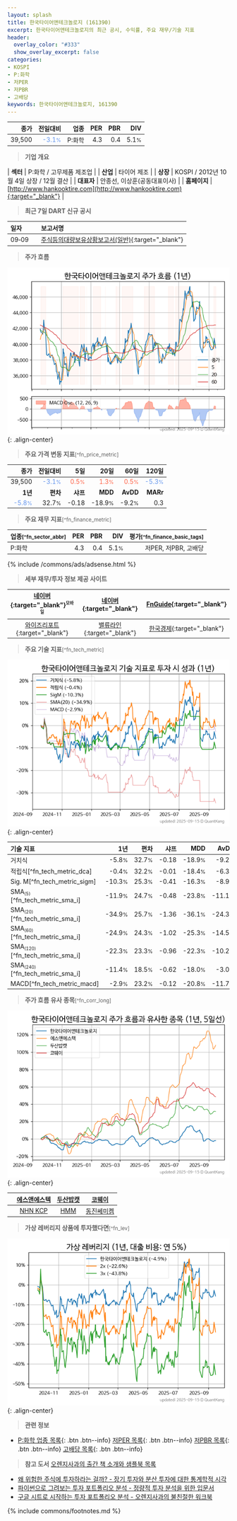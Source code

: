 ```yaml
---
layout: splash
title: 한국타이어앤테크놀로지 (161390)
excerpt: 한국타이어앤테크놀로지의 최근 공시, 수익률, 주요 재무/기술 지표
header:
  overlay_color: "#333"
  show_overlay_excerpt: false
categories:
- KOSPI
- P:화학
- 저PER
- 저PBR
- 고배당
keywords: 한국타이어앤테크놀로지, 161390
---
```


| **종가** | **전일대비** | **업종** | **PER** | **PBR** | **DIV** |
| -------: | -----------: | -------: | ------: | ------: | ------: |
| 39,500 | <span style="color: cornflowerblue">-3.1<small>%</small></span> | P:화학 | 4.3 | 0.4 | 5.1<small>%</small> |

<!-- more -->


> **기업 개요**<a id="company"></a>

| <span style="white-space:nowrap;">**섹터**</span> | P:화학 / 고무제품 제조업 |
| <span style="white-space:nowrap;">**산업**</span> | 타이어 제조 |
| <span style="white-space:nowrap;">**상장**</span> | KOSPI / 2012년 10월 4일 상장 / 12월 결산 |
| <span style="white-space:nowrap;">**대표자**</span> | 안종선, 이상훈(공동대표이사) |
| <span style="white-space:nowrap;">**홈페이지**</span> | [http://www.hankooktire.com](http://www.hankooktire.com){:target="_blank"} |


> **최근 7일 DART 신규 공시**<a id="dart"></a>

| **일자** |      | **보고서명** |
| :------- | :--- | :----------- |
| 09&#x2011;09 | | [주식등의대량보유상황보고서(일반)](https://dart.fss.or.kr/dsaf001/main.do?rcpNo=20250909000031){:target="_blank"} |


> **주가 흐름**<a id="price"></a>

![161390](/stock/images/161390.png){: .align-center}


> **주요 가격 변동 지표**<small>[^fn_price_metric]</small>

| **종가** | **전일대비** | **5일** | **20일** | **60일** | **120일** |
| -------: | -----------: | ------: | -------: | -------: | --------: |
| 39,500 | <span style="color: cornflowerblue">-3.1<small>%</small></span> | <span style="color: tomato">0.5<small>%</small></span> | <span style="color: tomato">1.3<small>%</small></span> | <span style="color: tomato">0.5<small>%</small></span> | <span style="color: cornflowerblue">-5.3<small>%</small></span> |
| **1년** | **편차** | **샤프** | **MDD** | **AvDD** | **MARr** |
| <span style="color: cornflowerblue">-5.8<small>%</small></span> | 32.7<small>%</small> | -0.18 | -18.9<small>%</small> | -9.2<small>%</small> | 0.3 |


> **주요 재무 지표**<small>[^fn_finance_metric]</small>

| **업종**<small>[^fn_sector_abbr]</small> | **PER** | **PBR** | **DIV** | **평가**<small>[^fn_finance_basic_tags]</small> |
| :--------------------------------------- | ------: | ------: | ------: | ----------------------------------------------: |
| P:화학 | 4.3 | 0.4 | 5.1<small>%</small> | 저PER, 저PBR, 고배당 |



{% include /commons/ads/adsense.html %}

> **세부 재무/투자 정보 제공 사이트**

| [네이버](https://m.stock.naver.com/domestic/stock/161390/finance/summary){:target="_blank"}<sup><small>모바일</small></sup> | [네이버](https://finance.naver.com/item/coinfo.naver?code=161390){:target="_blank"} | [FnGuide](https://comp.fnguide.com/SVO2/ASP/SVD_Invest.asp?gicode=A161390&MenuYn=Y){:target="_blank"} |
| :---: | :---: | :---: |
| [와이즈리포트](https://comp.wisereport.co.kr/company/c1040001.aspx?cmp_cd=161390){:target="_blank"} | [밸류라인](https://www.valueline.co.kr/finance/summary/161390){:target="_blank"} | [한국경제](https://markets.hankyung.com/stock/161390/financial-summary){:target="_blank"} |


> **주요 기술 지표**<small>[^fn_tech_metric]</small>


![161390](/stock/images/161390_tech.png){: .align-center}

| **기술 지표** | **1년** | **편차** | **샤프** | **MDD** | **AvDD** |
| :------------ | ------: | -----------: | -------: | ------: | -------: |
| 거치식 | -5.8<small>%</small> | 32.7<small>%</small> | -0.18 | -18.9<small>%</small> | -9.2<small>%</small> |
| 적립식[^fn_tech_metric_dca] | -0.4<small>%</small> | 32.2<small>%</small> | -0.01 | -18.4<small>%</small> | -6.3<small>%</small> |
| Sig. M[^fn_tech_metric_sigm] | -10.3<small>%</small> | 25.3<small>%</small> | -0.41 | -16.3<small>%</small> | -8.9<small>%</small> |
| SMA<small><sub>(5)</sub></small>[^fn_tech_metric_sma_i] | -11.9<small>%</small> | 24.7<small>%</small> | -0.48 | -23.8<small>%</small> | -11.1<small>%</small> |
| SMA<small><sub>(20)</sub></small>[^fn_tech_metric_sma_i] | -34.9<small>%</small> | 25.7<small>%</small> | -1.36 | -36.1<small>%</small> | -24.3<small>%</small> |
| SMA<small><sub>(60)</sub></small>[^fn_tech_metric_sma_i] | -24.9<small>%</small> | 24.3<small>%</small> | -1.02 | -25.3<small>%</small> | -14.5<small>%</small> |
| SMA<small><sub>(120)</sub></small>[^fn_tech_metric_sma_i] | -22.3<small>%</small> | 23.3<small>%</small> | -0.96 | -22.3<small>%</small> | -10.2<small>%</small> |
| SMA<small><sub>(240)</sub></small>[^fn_tech_metric_sma_i] | -11.4<small>%</small> | 18.5<small>%</small> | -0.62 | -18.0<small>%</small> | -3.0<small>%</small> |
| MACD[^fn_tech_metric_macd] | -2.9<small>%</small> | 23.2<small>%</small> | -0.12 | -20.8<small>%</small> | -11.7<small>%</small> |


> **주가 흐름 유사 종목**<a id="corr"></a><small>[^fn_corr_long]</small>

![161390](/stock/images/161390_corr.png){: .align-center}

|       | [에스앤에스텍](/101490/) | [두산밥캣](/241560/) | [코웨이](/021240/) |
| :---: | :------------------------------------: | :------------------------------------: | :------------------------------------: |
|       | [NHN KCP](/060250/) | [HMM](/011200/) | [동진쎄미켐](/005290/) |


> **가상 레버리지 상품에 투자했다면**<a id="2x"></a><small>[^fn_lev]</small>

![161390](/stock/images/161390_2x.png){: .align-center}


> **관련 정보**

- [P:화학 업종 목록](/stats/sector/kospi_업종_화학_종목/){: .btn .btn--info} [저PER 목록](/fn/fn_low_per/){: .btn .btn--info} [저PBR 목록](/fn/fn_low_pbr/){: .btn .btn--info} [고배당 목록](/fn/fn_high_div/){: .btn .btn--info}

> **참고 도서** [오렌지사과의 출간 책 소개와 샘플북 목록](https://kongdori.tistory.com/691)

- [왜 위험한 주식에 투자하라는 걸까? - 장기 투자와 분산 투자에 대한 통계학적 시각](https://kongdori.tistory.com/421)
- [파이썬으로 그려보는 투자 포트폴리오 분석  - 정량적 투자 분석을 위한 입문서](https://kongdori.tistory.com/643)
- [구글 시트로 시작하는 투자 포트폴리오 분석 - 오렌지사과의 불친절한 워크북](https://kongdori.tistory.com/449)


{% include commons/footnotes.md %}